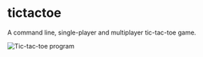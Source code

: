 # tictactoe
A command line, single-player and multiplayer tic-tac-toe game.

![Tic-tac-toe program](https://media.giphy.com/media/PyqRrrzOw4dbBP6DX5/giphy.gif)
